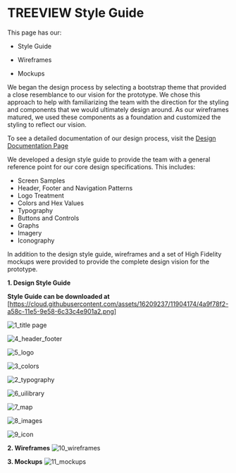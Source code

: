 # TREEVIEW Style Guide 

This page has our:

- Style Guide

- Wireframes

- Mockups

We began the design process by selecting a bootstrap theme that provided a close resemblance to our vision for the prototype. We chose this approach to help with familiarizing the team with the direction for the styling and components that we would ultimately design around. As our wireframes matured, we used these components as a foundation and customized the styling to reflect our vision.

To see a detailed documentation of our design process, visit the [Design Documentation Page](https://github.com/booz-allen-epa-agile-rfi/epa-rfi/blob/master/documentation/Design-Documentation.md)

We developed a design style guide to provide the team with a general reference point for our core design specifications. This includes:

* Screen Samples
* Header, Footer and Navigation Patterns
* Logo Treatment
* Colors and Hex Values
* Typography
* Buttons and Controls
* Graphs
* Imagery
* Iconography

In addition to the design style guide, wireframes and a set of High Fidelity mockups were provided to provide the complete design vision for the prototype.

**1. Design Style Guide**

**Style Guide can be downloaded at**
[https://cloud.githubusercontent.com/assets/16209237/11904174/4a9f78f2-a58c-11e5-9e58-6c33c4e901a2.png]

![1_title page](https://cloud.githubusercontent.com/assets/16209237/11904126/05f85e44-a58c-11e5-9e6f-50b40d97c52a.png)

![4_header_footer](https://cloud.githubusercontent.com/assets/16209237/11904130/0bf2b196-a58c-11e5-9ed6-8b62665e440a.png)

![5_logo](https://cloud.githubusercontent.com/assets/16209237/11904132/0dae5ea4-a58c-11e5-93ae-8fc6864597ef.png)

![3_colors](https://cloud.githubusercontent.com/assets/16209237/11904129/0a4e208c-a58c-11e5-90d7-516c49a1c01e.png)

![2_typography](https://cloud.githubusercontent.com/assets/16209237/11904128/08bd4176-a58c-11e5-8ccf-a604953f8d7a.png)

![6_uilibrary](https://cloud.githubusercontent.com/assets/16209237/11904136/0fdf9990-a58c-11e5-8f84-ba8876a8fb13.png)

![7_map](https://cloud.githubusercontent.com/assets/16209237/11904137/113e0556-a58c-11e5-8cc2-6ebd3f632ac6.png)

![8_images](https://cloud.githubusercontent.com/assets/16209237/11904139/13599cd8-a58c-11e5-97a3-8db0e0bafe88.png)

![9_icon](https://cloud.githubusercontent.com/assets/16209237/11904140/15327412-a58c-11e5-947e-9589a1400438.png)


**2. Wireframes**
![10_wireframes](https://cloud.githubusercontent.com/assets/16209237/11904141/16a38a34-a58c-11e5-8f80-75be41f9f563.png)

**3. Mockups**
![11_mockups](https://cloud.githubusercontent.com/assets/16209237/11904143/17f9dc6c-a58c-11e5-9d15-b2a327f3e0f1.png)

